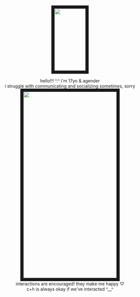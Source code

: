 <p align="center">
<img src="https://files.catbox.moe/ccrup2.gif" width="100" height="200" border="10"/>     
</p>
<p align="center">  
hello!!! ^.^ i'm 17yo & agender
<br>
i struggle with communicating and socializing sometimes, sorry 
<br>
<img src="https://files.catbox.moe/1nxoqg.png" width="300" height="600" border="10"/>  
<br>
interactions are encouraged! they make me happy ♡
<br>
c+h is always okay if we've interacted ^__^
<br>
<br>   
</p>
